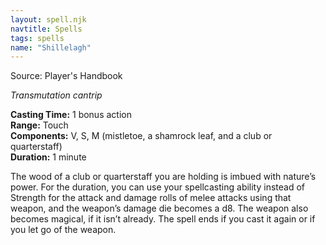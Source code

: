 ```yaml
---
layout: spell.njk
navtitle: Spells
tags: spells
name: "Shillelagh"
---
```

Source: Player's Handbook

_Transmutation cantrip_

**Casting Time:** 1 bonus action  
**Range:** Touch  
**Components:** V, S, M (mistletoe, a shamrock leaf, and a club or quarterstaff)  
**Duration:** 1 minute

The wood of a club or quarterstaff you are holding is imbued with nature’s power. For the duration, you can use your spellcasting ability instead of Strength for the attack and damage rolls of melee attacks using that weapon, and the weapon’s damage die becomes a d8. The weapon also becomes magical, if it isn’t already. The spell ends if you cast it again or if you let go of the weapon.